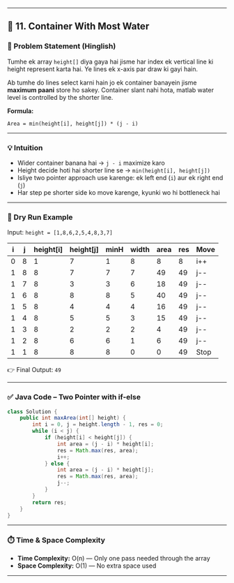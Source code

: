 
---

## 📘 11. Container With Most Water

### 🧩 Problem Statement (Hinglish)
Tumhe ek array `height[]` diya gaya hai jisme har index ek vertical line ki height represent karta hai. Ye lines ek x-axis par draw ki gayi hain.

Ab tumhe do lines select karni hain jo ek container banayein jisme **maximum paani** store ho sakey. Container slant nahi hota, matlab water level is controlled by the shorter line.

**Formula:**
```
Area = min(height[i], height[j]) * (j - i)
```

---

### 💡 Intuition
- Wider container banana hai → `j - i` maximize karo  
- Height decide hoti hai shorter line se → `min(height[i], height[j])`  
- Isliye two pointer approach use karenge: ek left end (`i`) aur ek right end (`j`)  
- Har step pe shorter side ko move karenge, kyunki wo hi bottleneck hai

---

### 🧠 Dry Run Example

Input: `height = [1,8,6,2,5,4,8,3,7]`

| i | j | height[i] | height[j] | minH | width | area | res | Move |
|---|---|-----------|-----------|------|-------|------|-----|------|
| 0 | 8 |     1     |     7     |  1   |   8   |  8   |  8  | i++  |
| 1 | 8 |     8     |     7     |  7   |   7   | 49   | 49  | j--  |
| 1 | 7 |     8     |     3     |  3   |   6   | 18   | 49  | j--  |
| 1 | 6 |     8     |     8     |  8   |   5   | 40   | 49  | j--  |
| 1 | 5 |     8     |     4     |  4   |   4   | 16   | 49  | j--  |
| 1 | 4 |     8     |     5     |  5   |   3   | 15   | 49  | j--  |
| 1 | 3 |     8     |     2     |  2   |   2   |  4   | 49  | j--  |
| 1 | 2 |     8     |     6     |  6   |   1   |  6   | 49  | j--  |
| 1 | 1 |     8     |     8     |  8   |   0   |  0   | 49  | Stop |

👉 Final Output: `49`

---

### ✅ Java Code – Two Pointer with if-else

```java
class Solution {
    public int maxArea(int[] height) {
        int i = 0, j = height.length - 1, res = 0;
        while (i < j) {
            if (height[i] < height[j]) {
                int area = (j - i) * height[i];
                res = Math.max(res, area);
                i++;
            } else {
                int area = (j - i) * height[j];
                res = Math.max(res, area);
                j--;
            }
        }
        return res;
    }
}
```

---

### ⏱️ Time & Space Complexity
- **Time Complexity:** O(n) — Only one pass needed through the array  
- **Space Complexity:** O(1) — No extra space used

---

